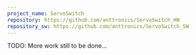 ```yaml
---
project_name: ServoSwitch
repository: https://github.com/anttronics/ServoSwitch_HW
repository_sw: https://github.com/anttronics/ServoSwitch_SW
---
```


TODO: More work still to be done...